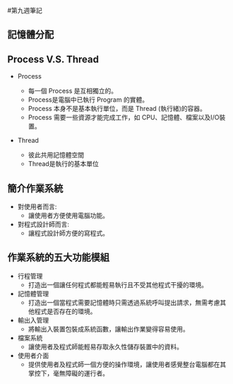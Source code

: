 #第九週筆記
## 記憶體分配
## Process V.S. Thread

* Process
  * 每一個 Process 是互相獨立的。
  * Process是電腦中已執行 Program 的實體。
  * Process 本身不是基本執行單位，而是 Thread (執行緒)的容器。
  * Process 需要一些資源才能完成工作，如 CPU、記憶體、檔案以及I/O裝置。



* Thread
    * 彼此共用記憶體空間
    * Thread是執行的基本單位



## 簡介作業系統
* 對使用者而言:
  * 讓使用者方便使用電腦功能。
* 對程式設計師而言:
  * 讓程式設計師方便的寫程式。
## 作業系統的五大功能模組
* 行程管理
  * 打造出一個讓任何程式都能輕易執行且不受其他程式干擾的環境。
* 記憶體管理
  * 打造出一個當程式需要記憶體時只需透過系統呼叫提出請求，無需考慮其他程式是否存在的環境。
* 輸出入管理
  * 將輸出入裝置包裝成系統函數，讓輸出作業變得容易使用。
* 檔案系統
  * 讓使用者及程式師能輕易存取永久性儲存裝置中的資料。
* 使用者介面
  * 提供使用者及程式師一個方便的操作環境，讓使用者感覺整台電腦都在其掌控下，毫無障礙的運行者。
